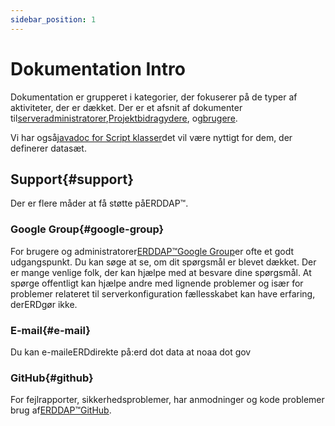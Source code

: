 ```yaml
---
sidebar_position: 1
---
```


# Dokumentation Intro

Dokumentation er grupperet i kategorier, der fokuserer på de typer af aktiviteter, der er dækket. Der er et afsnit af dokumenter til[serveradministratorer](/docs/category/server-administration/),[Projektbidragydere](/docs/category/contributing/), og[brugere](/docs/category/user/).

Vi har også[javadoc for Script klasser](/docs/dokka/)det vil være nyttigt for dem, der definerer datasæt.

## Support{#support} 
Der er flere måder at få støtte påERDDAP™.
### Google Group{#google-group} 
For brugere og administratorer[ERDDAP™Google Group](https://groups.google.com/g/erddap)er ofte et godt udgangspunkt. Du kan søge at se, om dit spørgsmål er blevet dækket. Der er mange venlige folk, der kan hjælpe med at besvare dine spørgsmål. At spørge offentligt kan hjælpe andre med lignende problemer og især for problemer relateret til serverkonfiguration fællesskabet kan have erfaring, derERDgør ikke.
### E-mail{#e-mail} 
Du kan e-maileERDdirekte på:erd dot data at noaa dot gov
### GitHub{#github} 
For fejlrapporter, sikkerhedsproblemer, har anmodninger og kode problemer brug af[ERDDAP™GitHub](https://github.com/ERDDAP/erddap/).

